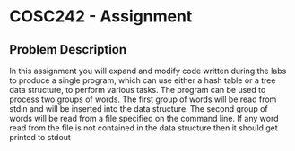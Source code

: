 # COSC242 - Assignment

## Problem Description

In this assignment you will expand and modify code written during the labs to produce a single program, which can use either a hash table or a tree data structure, to perform various tasks. The program can be used to process two groups of words. The first group of words will be read from stdin and will be inserted into the data structure. The second group of words will be read from a file specified on the command line. If any word read from the file is not contained in the data structure then it should get printed to stdout
